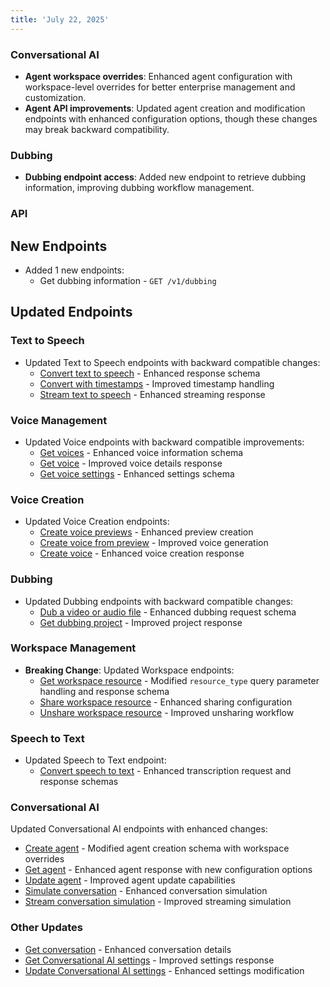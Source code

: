 ```yaml
---
title: 'July 22, 2025'
---
```


### Conversational AI

- **Agent workspace overrides**: Enhanced agent configuration with workspace-level overrides for better enterprise management and customization.
- **Agent API improvements**: Updated agent creation and modification endpoints with enhanced configuration options, though these changes may break backward compatibility.

### Dubbing

- **Dubbing endpoint access**: Added new endpoint to retrieve dubbing information, improving dubbing workflow management.

### API

<Accordion title="View API changes">

## New Endpoints

- Added 1 new endpoints:
  - Get dubbing information - `GET /v1/dubbing`

## Updated Endpoints

### Text to Speech

- Updated Text to Speech endpoints with backward compatible changes:
  - [Convert text to speech](/docs/api-reference/text-to-speech/convert) - Enhanced response schema
  - [Convert with timestamps](/docs/api-reference/text-to-speech/convert-with-timestamps) - Improved timestamp handling
  - [Stream text to speech](/docs/api-reference/text-to-speech/convert-as-stream) - Enhanced streaming response

### Voice Management

- Updated Voice endpoints with backward compatible improvements:
  - [Get voices](/docs/api-reference/voices/get-all) - Enhanced voice information schema
  - [Get voice](/docs/api-reference/voices/get) - Improved voice details response
  - [Get voice settings](/docs/api-reference/voices/get-settings) - Enhanced settings schema

### Voice Creation

- Updated Voice Creation endpoints:
  - [Create voice previews](/docs/api-reference/legacy/voices/create-previews) - Enhanced preview creation
  - [Create voice from preview](/docs/api-reference/legacy/voices/create-voice-from-preview) - Improved voice generation
  - [Create voice](/docs/api-reference/voice-generation/create-voice) - Enhanced voice creation response

### Dubbing

- Updated Dubbing endpoints with backward compatible changes:
  - [Dub a video or audio file](/docs/api-reference/dubbing/create) - Enhanced dubbing request schema
  - [Get dubbing project](/docs/api-reference/dubbing/get-by-id) - Improved project response

### Workspace Management

- **Breaking Change**: Updated Workspace endpoints:
  - [Get workspace resource](/docs/api-reference/workspace/get-resource) - Modified `resource_type` query parameter handling and response schema
  - [Share workspace resource](/docs/api-reference/workspace/share-workspace-resource) - Enhanced sharing configuration
  - [Unshare workspace resource](/docs/api-reference/workspace/unshare-workspace-resource) - Improved unsharing workflow

### Speech to Text

- Updated Speech to Text endpoint:
  - [Convert speech to text](/docs/api-reference/speech-to-text/convert) - Enhanced transcription request and response schemas

### Conversational AI

Updated Conversational AI endpoints with enhanced changes:

- [Create agent](/docs/api-reference/agents/create) - Modified agent creation schema with workspace overrides
- [Get agent](/docs/api-reference/agents/get) - Enhanced agent response with new configuration options
- [Update agent](/docs/api-reference/agents/update) - Improved agent update capabilities
- [Simulate conversation](/docs/api-reference/agents/simulate-conversation) - Enhanced conversation simulation
- [Stream conversation simulation](/docs/api-reference/agents/simulate-conversation-stream) - Improved streaming simulation

### Other Updates

- [Get conversation](/docs/api-reference/conversations/get-conversation) - Enhanced conversation details
- [Get Conversational AI settings](/docs/api-reference/conversational-ai/get-settings) - Improved settings response
- [Update Conversational AI settings](/docs/api-reference/conversational-ai/update-settings) - Enhanced settings modification
  </Accordion>
